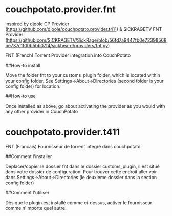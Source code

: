 # couchpotato.provider.fnt

inspired by djoole CP Provider (https://github.com/djoole/couchpotato.provider.t411) & SiCKRAGETV FNT Provider (https://github.com/SiCKRAGETV/SickRage/blob/56fd7a9447fb0e72398568be737c1f00b5bb07f4/sickbeard/providers/fnt.py)

FNT (French) Torrent Provider integration into CouchPotato

##How-to install

Move the folder fnt to your customs_plugin folder, which is located within your config folder. See Settings->About->Directories (second folder is your config folder) for location. 

##How-to use

Once installed as above, go about activating the provider as you would with any other provider in CouchPotato

# couchpotato.provider.t411

FNT (Francais) Fournisseur de torrent intégré dans couchpotato

##Comment l'installer

Déplacer/copier le dossier fnt dans le dossier customs_plugin, il est situé dans votre dossier de configuration. Pour trouver cette endroit aller voir dans Settings->About->Directories (le deuxieme dossier dans la section config folder)

##Comment l'utiliser

Dès que le plugin est installé comme ci-dessus, activer le fournisseur comme n'importe quel autre.